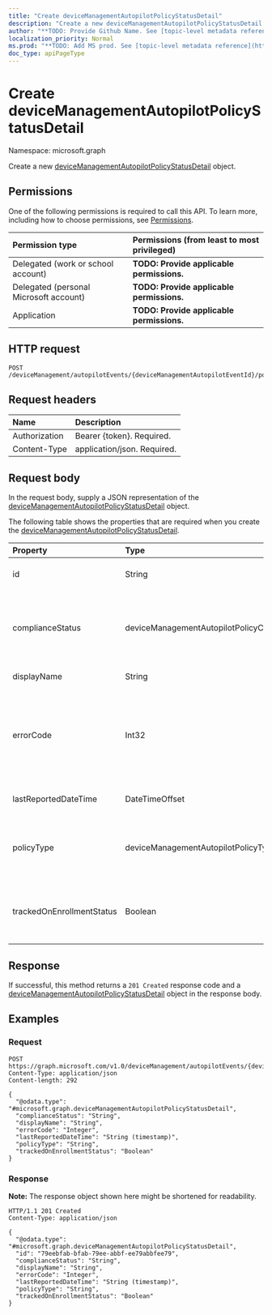 ```yaml
---
title: "Create deviceManagementAutopilotPolicyStatusDetail"
description: "Create a new deviceManagementAutopilotPolicyStatusDetail object."
author: "**TODO: Provide Github Name. See [topic-level metadata reference](https://msgo.azurewebsites.net/add/document/guidelines/metadata.html#topic-level-metadata)**"
localization_priority: Normal
ms.prod: "**TODO: Add MS prod. See [topic-level metadata reference](https://msgo.azurewebsites.net/add/document/guidelines/metadata.html#topic-level-metadata)**"
doc_type: apiPageType
---
```


# Create deviceManagementAutopilotPolicyStatusDetail
Namespace: microsoft.graph



Create a new [deviceManagementAutopilotPolicyStatusDetail](../resources/devicemanagementautopilotpolicystatusdetail.md) object.

## Permissions
One of the following permissions is required to call this API. To learn more, including how to choose permissions, see [Permissions](/graph/permissions-reference).

|Permission type|Permissions (from least to most privileged)|
|:---|:---|
|Delegated (work or school account)|**TODO: Provide applicable permissions.**|
|Delegated (personal Microsoft account)|**TODO: Provide applicable permissions.**|
|Application|**TODO: Provide applicable permissions.**|

## HTTP request

<!-- {
  "blockType": "ignored"
}
-->
``` http
POST /deviceManagement/autopilotEvents/{deviceManagementAutopilotEventId}/policyStatusDetails
```

## Request headers
|Name|Description|
|:---|:---|
|Authorization|Bearer {token}. Required.|
|Content-Type|application/json. Required.|

## Request body
In the request body, supply a JSON representation of the [deviceManagementAutopilotPolicyStatusDetail](../resources/devicemanagementautopilotpolicystatusdetail.md) object.

The following table shows the properties that are required when you create the [deviceManagementAutopilotPolicyStatusDetail](../resources/devicemanagementautopilotpolicystatusdetail.md).

|Property|Type|Description|
|:---|:---|:---|
|id|String|**TODO: Add Description** Inherited from [entity](../resources/entity.md)|
|complianceStatus|deviceManagementAutopilotPolicyComplianceStatus|The policy compliance status. Possible values are: `unknown`, `compliant`, `installed`, `notCompliant`, `notInstalled`, `error`.|
|displayName|String|The friendly name of the policy.|
|errorCode|Int32|The errorode associated with the compliance or enforcement status of the policy. Error code for enforcement status takes precedence if it exists.|
|lastReportedDateTime|DateTimeOffset|Timestamp of the reported policy status|
|policyType|deviceManagementAutopilotPolicyType|The type of policy. Possible values are: `unknown`, `application`, `appModel`, `configurationPolicy`.|
|trackedOnEnrollmentStatus|Boolean|Indicates if this prolicy was tracked as part of the autopilot bootstrap enrollment sync session|



## Response

If successful, this method returns a `201 Created` response code and a [deviceManagementAutopilotPolicyStatusDetail](../resources/devicemanagementautopilotpolicystatusdetail.md) object in the response body.

## Examples

### Request
<!-- {
  "blockType": "request",
  "name": "create_devicemanagementautopilotpolicystatusdetail_from_"
}
-->
``` http
POST https://graph.microsoft.com/v1.0/deviceManagement/autopilotEvents/{deviceManagementAutopilotEventId}/policyStatusDetails
Content-Type: application/json
Content-length: 292

{
  "@odata.type": "#microsoft.graph.deviceManagementAutopilotPolicyStatusDetail",
  "complianceStatus": "String",
  "displayName": "String",
  "errorCode": "Integer",
  "lastReportedDateTime": "String (timestamp)",
  "policyType": "String",
  "trackedOnEnrollmentStatus": "Boolean"
}
```


### Response
**Note:** The response object shown here might be shortened for readability.
<!-- {
  "blockType": "response",
  "truncated": true,
  "@odata.type": "microsoft.graph.deviceManagementAutopilotPolicyStatusDetail"
}
-->
``` http
HTTP/1.1 201 Created
Content-Type: application/json

{
  "@odata.type": "#microsoft.graph.deviceManagementAutopilotPolicyStatusDetail",
  "id": "79eebfab-bfab-79ee-abbf-ee79abbfee79",
  "complianceStatus": "String",
  "displayName": "String",
  "errorCode": "Integer",
  "lastReportedDateTime": "String (timestamp)",
  "policyType": "String",
  "trackedOnEnrollmentStatus": "Boolean"
}
```

